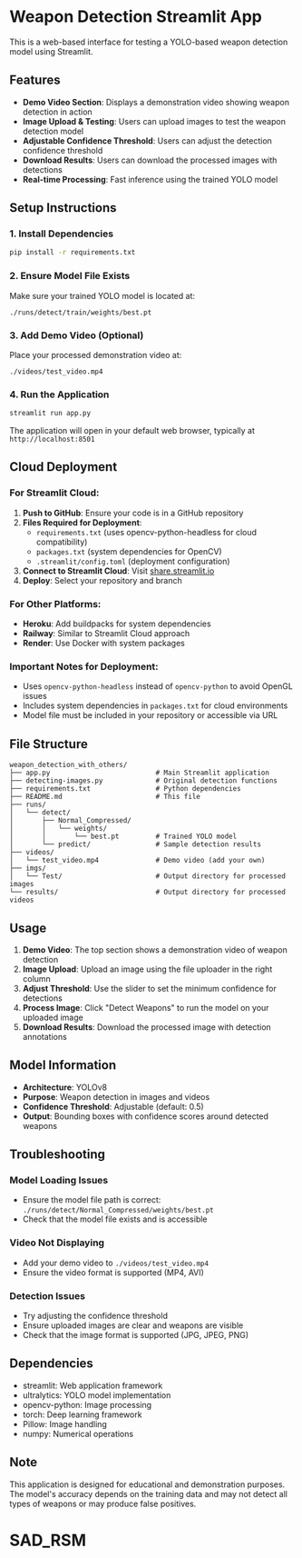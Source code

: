 # Weapon Detection Streamlit App

This is a web-based interface for testing a YOLO-based weapon detection model using Streamlit.

## Features

- **Demo Video Section**: Displays a demonstration video showing weapon detection in action
- **Image Upload & Testing**: Users can upload images to test the weapon detection model
- **Adjustable Confidence Threshold**: Users can adjust the detection confidence threshold
- **Download Results**: Users can download the processed images with detections
- **Real-time Processing**: Fast inference using the trained YOLO model

## Setup Instructions

### 1. Install Dependencies

```bash
pip install -r requirements.txt
```

### 2. Ensure Model File Exists

Make sure your trained YOLO model is located at:

```
./runs/detect/train/weights/best.pt
```

### 3. Add Demo Video (Optional)

Place your processed demonstration video at:

```
./videos/test_video.mp4
```

### 4. Run the Application

```bash
streamlit run app.py
```

The application will open in your default web browser, typically at `http://localhost:8501`

## Cloud Deployment

### For Streamlit Cloud:

1. **Push to GitHub**: Ensure your code is in a GitHub repository
2. **Files Required for Deployment**:
   - `requirements.txt` (uses opencv-python-headless for cloud compatibility)
   - `packages.txt` (system dependencies for OpenCV)
   - `.streamlit/config.toml` (deployment configuration)
3. **Connect to Streamlit Cloud**: Visit [share.streamlit.io](https://share.streamlit.io)
4. **Deploy**: Select your repository and branch

### For Other Platforms:

- **Heroku**: Add buildpacks for system dependencies
- **Railway**: Similar to Streamlit Cloud approach
- **Render**: Use Docker with system packages

### Important Notes for Deployment:

- Uses `opencv-python-headless` instead of `opencv-python` to avoid OpenGL issues
- Includes system dependencies in `packages.txt` for cloud environments
- Model file must be included in your repository or accessible via URL

## File Structure

```
weapon_detection_with_others/
├── app.py                          # Main Streamlit application
├── detecting-images.py             # Original detection functions
├── requirements.txt                # Python dependencies
├── README.md                       # This file
├── runs/
│   └── detect/
│       ├── Normal_Compressed/
│       │   └── weights/
│       │       └── best.pt         # Trained YOLO model
│       └── predict/                # Sample detection results
├── videos/
│   └── test_video.mp4              # Demo video (add your own)
├── imgs/
│   └── Test/                       # Output directory for processed images
└── results/                        # Output directory for processed videos
```

## Usage

1. **Demo Video**: The top section shows a demonstration video of weapon detection
2. **Image Upload**: Upload an image using the file uploader in the right column
3. **Adjust Threshold**: Use the slider to set the minimum confidence for detections
4. **Process Image**: Click "Detect Weapons" to run the model on your uploaded image
5. **Download Results**: Download the processed image with detection annotations

## Model Information

- **Architecture**: YOLOv8
- **Purpose**: Weapon detection in images and videos
- **Confidence Threshold**: Adjustable (default: 0.5)
- **Output**: Bounding boxes with confidence scores around detected weapons

## Troubleshooting

### Model Loading Issues

- Ensure the model file path is correct: `./runs/detect/Normal_Compressed/weights/best.pt`
- Check that the model file exists and is accessible

### Video Not Displaying

- Add your demo video to `./videos/test_video.mp4`
- Ensure the video format is supported (MP4, AVI)

### Detection Issues

- Try adjusting the confidence threshold
- Ensure uploaded images are clear and weapons are visible
- Check that the image format is supported (JPG, JPEG, PNG)

## Dependencies

- streamlit: Web application framework
- ultralytics: YOLO model implementation
- opencv-python: Image processing
- torch: Deep learning framework
- Pillow: Image handling
- numpy: Numerical operations

## Note

This application is designed for educational and demonstration purposes. The model's accuracy depends on the training data and may not detect all types of weapons or may produce false positives.

# SAD_RSM
